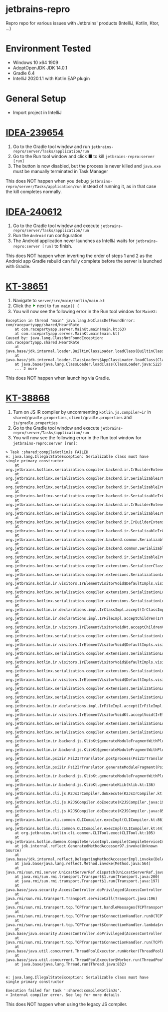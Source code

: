 # jetbrains-repro
Repro repo for various issues with Jetbrains' products (IntelliJ, Kotlin, Ktor, ...)

# Environment Tested

- Windows 10 x64 1909
- AdoptOpenJDK JDK 14.0.1
- Gradle 6.4
- IntelliJ 2020.1.1 with Kotlin EAP plugin

# General Setup

- Import project in IntelliJ

# [IDEA-239654](https://youtrack.jetbrains.com/issue/IDEA-239654)

1. Go to the Gradle tool window and run `jetbrains-repro/server/Tasks/application/run`
2. Go to the Run tool window and click ■ to kill `jetbrains-repro:server [run]`
3. The button is now disabled, but the process is never killed and `java.exe` must be manually terminated in Task Manager

This does NOT happen when you debug `jetbrains-repro/server/Tasks/application/run` instead of running it, as in that case the kill completes normally.

# [IDEA-240612](https://youtrack.jetbrains.com/issue/IDEA-240612)

1. Go to the Gradle tool window and execute `jetbrains-repro/server/Tasks/application/run`
2. Run the `Android` run configuration
3. The Android application never launches as IntelliJ waits for `jetbrains-repro:server [run]` to finish.

This does NOT happen when inverting the order of steps 1 and 2 as the Android app Gradle rebuild can fully complete before the server is launched with Gradle.

# [KT-38651](https://youtrack.jetbrains.com/issue/KT-38651)

1. Navigate to `server/src/main/kotlin/main.kt`
2. Click the <span style="color: green">⯈</span> next to `fun main() {`
3. You will now see the following error in the Run tool window for `MainKt`:

```
Exception in thread "main" java.lang.NoClassDefFoundError: com/racepartyapp/shared/HeartRate
	at com.racepartyapp.server.MainKt.main(main.kt:63)
	at com.racepartyapp.server.MainKt.main(main.kt)
Caused by: java.lang.ClassNotFoundException: com.racepartyapp.shared.HeartRate
	at java.base/jdk.internal.loader.BuiltinClassLoader.loadClass(BuiltinClassLoader.java:602)
	at java.base/jdk.internal.loader.ClassLoaders$AppClassLoader.loadClass(ClassLoaders.java:178)
	at java.base/java.lang.ClassLoader.loadClass(ClassLoader.java:522)
	... 2 more
```

This does NOT happen when launching via Gradle.

# [KT-38868](https://youtrack.jetbrains.com/issue/KT-38868)

1. Turn on JS IR compiler by uncommenting `kotlin.js.compiler=ir` in `shared/gradle.properties`, `client/gradle.properties` and `js/gradle.properties` 
2. Go to the Gradle tool window and execute `jetbrains-repro/server/Tasks/application/run` 
3. You will now see the following error in the Run tool window for `jetbrains-repro:server [run]`:

```
> Task :shared:compileKotlinJs FAILED
e: java.lang.IllegalStateException: Serializable class must have single primary constructor
	at org.jetbrains.kotlinx.serialization.compiler.backend.ir.IrBuilderExtension$DefaultImpls.buildInitializersRemapping(GeneratorHelpers.kt:432)
	at org.jetbrains.kotlinx.serialization.compiler.backend.ir.SerializableIrGenerator.buildInitializersRemapping(SerializableIrGenerator.kt:35)
	at org.jetbrains.kotlinx.serialization.compiler.backend.ir.SerializableIrGenerator$generateInternalConstructor$1.invoke(SerializableIrGenerator.kt:43)
	at org.jetbrains.kotlinx.serialization.compiler.backend.ir.SerializableIrGenerator$generateInternalConstructor$1.invoke(SerializableIrGenerator.kt:35)
	at org.jetbrains.kotlinx.serialization.compiler.backend.ir.IrBuilderExtension$DefaultImpls.contributeConstructor(GeneratorHelpers.kt:117)
	at org.jetbrains.kotlinx.serialization.compiler.backend.ir.SerializableIrGenerator.contributeConstructor(SerializableIrGenerator.kt:35)
	at org.jetbrains.kotlinx.serialization.compiler.backend.ir.IrBuilderExtension$DefaultImpls.contributeConstructor$default(GeneratorHelpers.kt:101)
	at org.jetbrains.kotlinx.serialization.compiler.backend.ir.SerializableIrGenerator.generateInternalConstructor(SerializableIrGenerator.kt:42)
	at org.jetbrains.kotlinx.serialization.compiler.backend.common.SerializableCodegen.generateSyntheticInternalConstructor(SerializableCodegen.kt:41)
	at org.jetbrains.kotlinx.serialization.compiler.backend.common.SerializableCodegen.generate(SerializableCodegen.kt:33)
	at org.jetbrains.kotlinx.serialization.compiler.backend.ir.SerializableIrGenerator$Companion.generate(SerializableIrGenerator.kt:172)
	at org.jetbrains.kotlinx.serialization.compiler.extensions.SerializerClassLowering.lower(SerializationLoweringExtension.kt:47)
	at org.jetbrains.kotlinx.serialization.compiler.extensions.SerializationLoweringExtensionKt$runOnFileInOrder$1.visitClass(SerializationLoweringExtension.kt:34)
	at org.jetbrains.kotlin.ir.visitors.IrElementVisitorVoid$DefaultImpls.visitClass(IrElementVisitorVoid.kt:44)
	at org.jetbrains.kotlinx.serialization.compiler.extensions.SerializationLoweringExtensionKt$runOnFileInOrder$1.visitClass(SerializationLoweringExtension.kt:28)
	at org.jetbrains.kotlinx.serialization.compiler.extensions.SerializationLoweringExtensionKt$runOnFileInOrder$1.visitClass(SerializationLoweringExtension.kt:28)
	at org.jetbrains.kotlin.ir.declarations.impl.IrClassImpl.accept(IrClassImpl.kt:172)
	at org.jetbrains.kotlin.ir.declarations.impl.IrFileImpl.acceptChildren(IrFileImpl.kt:64)
	at org.jetbrains.kotlin.ir.visitors.IrElementVisitorVoidKt.acceptChildrenVoid(IrElementVisitorVoid.kt:271)
	at org.jetbrains.kotlinx.serialization.compiler.extensions.SerializationLoweringExtensionKt$runOnFileInOrder$1.visitElement(SerializationLoweringExtension.kt:30)
	at org.jetbrains.kotlin.ir.visitors.IrElementVisitorVoid$DefaultImpls.visitPackageFragment(IrElementVisitorVoid.kt:30)
	at org.jetbrains.kotlinx.serialization.compiler.extensions.SerializationLoweringExtensionKt$runOnFileInOrder$1.visitPackageFragment(SerializationLoweringExtension.kt:28)
	at org.jetbrains.kotlin.ir.visitors.IrElementVisitorVoid$DefaultImpls.visitFile(IrElementVisitorVoid.kt:37)
	at org.jetbrains.kotlinx.serialization.compiler.extensions.SerializationLoweringExtensionKt$runOnFileInOrder$1.visitFile(SerializationLoweringExtension.kt:28)
	at org.jetbrains.kotlin.ir.visitors.IrElementVisitorVoid$DefaultImpls.visitFile(IrElementVisitorVoid.kt:38)
	at org.jetbrains.kotlinx.serialization.compiler.extensions.SerializationLoweringExtensionKt$runOnFileInOrder$1.visitFile(SerializationLoweringExtension.kt:28)
	at org.jetbrains.kotlinx.serialization.compiler.extensions.SerializationLoweringExtensionKt$runOnFileInOrder$1.visitFile(SerializationLoweringExtension.kt:28)
	at org.jetbrains.kotlin.ir.declarations.impl.IrFileImpl.accept(IrFileImpl.kt:61)
	at org.jetbrains.kotlin.ir.visitors.IrElementVisitorVoidKt.acceptVoid(IrElementVisitorVoid.kt:267)
	at org.jetbrains.kotlinx.serialization.compiler.extensions.SerializationLoweringExtensionKt.runOnFileInOrder(SerializationLoweringExtension.kt:28)
	at org.jetbrains.kotlinx.serialization.compiler.extensions.SerializationLoweringExtension.generate(SerializationLoweringExtension.kt:60)
	at org.jetbrains.kotlin.ir.backend.js.KlibKt$generateModuleFragmentWithPlugins$1.invoke(klib.kt:269)
	at org.jetbrains.kotlin.ir.backend.js.KlibKt$generateModuleFragmentWithPlugins$1.invoke(klib.kt)
	at org.jetbrains.kotlin.psi2ir.Psi2IrTranslator.postprocess(Psi2IrTranslator.kt:90)
	at org.jetbrains.kotlin.psi2ir.Psi2IrTranslator.generateModuleFragment(Psi2IrTranslator.kt:78)
	at org.jetbrains.kotlin.ir.backend.js.KlibKt.generateModuleFragmentWithPlugins(klib.kt:284)
	at org.jetbrains.kotlin.ir.backend.js.KlibKt.generateKLib(klib.kt:136)
	at org.jetbrains.kotlin.cli.js.K2JsIrCompiler.doExecute(K2JsIrCompiler.kt:186)
	at org.jetbrains.kotlin.cli.js.K2JSCompiler.doExecute(K2JSCompiler.java:192)
	at org.jetbrains.kotlin.cli.js.K2JSCompiler.doExecute(K2JSCompiler.java:85)
	at org.jetbrains.kotlin.cli.common.CLICompiler.execImpl(CLICompiler.kt:86)
	at org.jetbrains.kotlin.cli.common.CLICompiler.execImpl(CLICompiler.kt:44)
	at org.jetbrains.kotlin.cli.common.CLITool.exec(CLITool.kt:105)
	at org.jetbrains.kotlin.daemon.CompileServiceImpl.compile(CompileServiceImpl.kt:1558)
	at jdk.internal.reflect.GeneratedMethodAccessor97.invoke(Unknown Source)
	at java.base/jdk.internal.reflect.DelegatingMethodAccessorImpl.invoke(DelegatingMethodAccessorImpl.java:43)
	at java.base/java.lang.reflect.Method.invoke(Method.java:564)
	at java.rmi/sun.rmi.server.UnicastServerRef.dispatch(UnicastServerRef.java:359)
	at java.rmi/sun.rmi.transport.Transport$1.run(Transport.java:200)
	at java.rmi/sun.rmi.transport.Transport$1.run(Transport.java:197)
	at java.base/java.security.AccessController.doPrivileged(AccessController.java:691)
	at java.rmi/sun.rmi.transport.Transport.serviceCall(Transport.java:196)
	at java.rmi/sun.rmi.transport.tcp.TCPTransport.handleMessages(TCPTransport.java:587)
	at java.rmi/sun.rmi.transport.tcp.TCPTransport$ConnectionHandler.run0(TCPTransport.java:828)
	at java.rmi/sun.rmi.transport.tcp.TCPTransport$ConnectionHandler.lambda$run$0(TCPTransport.java:705)
	at java.base/java.security.AccessController.doPrivileged(AccessController.java:391)
	at java.rmi/sun.rmi.transport.tcp.TCPTransport$ConnectionHandler.run(TCPTransport.java:704)
	at java.base/java.util.concurrent.ThreadPoolExecutor.runWorker(ThreadPoolExecutor.java:1130)
	at java.base/java.util.concurrent.ThreadPoolExecutor$Worker.run(ThreadPoolExecutor.java:630)
	at java.base/java.lang.Thread.run(Thread.java:832)


e: java.lang.IllegalStateException: Serializable class must have single primary constructor

Execution failed for task ':shared:compileKotlinJs'.
> Internal compiler error. See log for more details
```

This does NOT happen when using the legacy JS compiler.